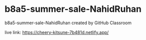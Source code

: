 # b8a5-summer-sale-NahidRuhan
b8a5-summer-sale-NahidRuhan created by GitHub Classroom<br>

live link: https://cheery-kitsune-7b481d.netlify.app/
